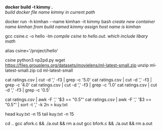 <!-- COMMAND LISTS -->
**docker build -t kimmy .**<br />
_build docker file name kimmy in current path_<br />

docker run -h kimhan --name kimhan -it kimmy bash
_create new container name kimhan from build named kimmy assign host name is kimhan_


gcc csine.c -o hello -lm
_compile csine to hello.out. which include libary math_

alias csine='/project/hello'


csine
python3 np2pd.py
wget https://files.grouplens.org/datasets/movielens/ml-latest-small.zip
unzip ml-latest-small.zip
cd ml-latest-small

cat ratings.csv | cut -d ',' -f3 | grep -c '5.0'
cat ratings.csv | cut -d ',' -f3 | grep -c '4.0'
cat ratings.csv | cut -d ',' -f3 | grep -c '1.0'
cat ratings.csv | cut -d ',' -f3 | grep -c '0.5'

cat ratings.csv | awk -F ',' '$3 == "0.5"'
cat ratings.csv | awk -F ',' '$3 == "0.5"' | sort -t ',' -k 2n > kuy.txt

head kuy.txt -n 15
tail kuy.txt -n 15

cd ..
gcc afork.c && ./a.out && rm a.out
gcc bfork.c && ./a.out && rm a.out
